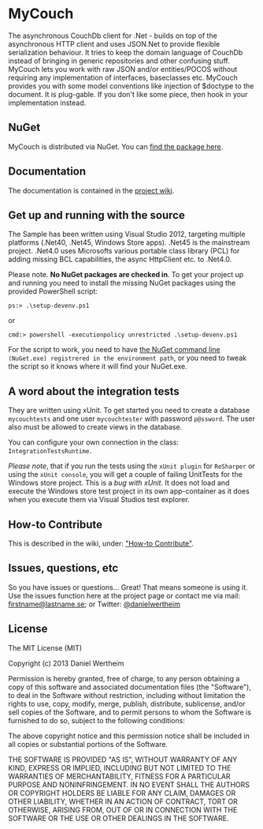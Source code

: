 # MyCouch #
The asynchronous CouchDb client for .Net - builds on top of the asynchronous HTTP client and uses JSON.Net to provide flexible serialization behaviour. It tries to keep the domain language of CouchDb instead of bringing in generic repositories and other confusing stuff. MyCouch lets you work with raw JSON and/or entities/POCOS without requiring any implementation of interfaces, baseclasses etc. MyCouch provides you with some model conventions like injection of $doctype to the document. It is plug-gable. If you don't like some piece, then hook in your implementation instead.

## NuGet ##
MyCouch is distributed via NuGet. You can [find the package here](https://nuget.org/packages/MyCouch/).

## Documentation ##
The documentation is contained in the [project wiki](https://github.com/danielwertheim/mycouch/wiki).

## Get up and running with the source ##
The Sample has been written using Visual Studio 2012, targeting multiple platforms (.Net40, .Net45, Windows Store apps). .Net45 is the mainstream project. .Net4.0 uses Microsofts various portable class library (PCL) for adding missing BCL capabilities, the async HttpClient etc. to .Net4.0.

Please note. **No NuGet packages are checked in**. To get your project up and running you need to install the missing NuGet packages using the provided PowerShell script:

    ps:> .\setup-devenv.ps1

or

    cmd:> powershell -executionpolicy unrestricted .\setup-devenv.ps1

For the script to work, you need to have [the NuGet command line](http://nuget.codeplex.com/releases) `(NuGet.exe) registrered in the environment path`, or you need to tweak the script so it knows where it will find your NuGet.exe.

## A word about the integration tests ##
They are written using xUnit. To get started you need to create a database `mycouchtests` and one user `mycouchtester` with password `p@ssword`. The user also must be allowed to create views in the database.

You can configure your own connection in the class: `IntegrationTestsRuntime`.

*Please note*, that if you run the tests using the `xUnit plugin` for `ReSharper` or using the `xUnit console`, you will get a couple of failing UnitTests for the Windows store project. This is a *bug with xUnit*. It does not load and execute the Windows store test project in its own app-container as it does when you execute them via Visual Studios test explorer.

## How-to Contribute ##
This is described in the wiki, under: ["How-to Contribute"](https://github.com/danielwertheim/mycouch/wiki/how-to-contribute).

## Issues, questions, etc ##
So you have issues or questions... Great! That means someone is using it. Use the issues function here at the project page or contact me via mail: firstname@lastname.se; or Twitter: [@danielwertheim](https://twitter.com/danielwertheim)

## License ##
The MIT License (MIT)

Copyright (c) 2013 Daniel Wertheim

Permission is hereby granted, free of charge, to any person obtaining a copy of this software and associated documentation files (the "Software"), to deal in the Software without restriction, including without limitation the rights to use, copy, modify, merge, publish, distribute, sublicense, and/or sell copies of the Software, and to permit persons to whom the Software is furnished to do so, subject to the following conditions:

The above copyright notice and this permission notice shall be included in all copies or substantial portions of the Software.

THE SOFTWARE IS PROVIDED "AS IS", WITHOUT WARRANTY OF ANY KIND, EXPRESS OR IMPLIED, INCLUDING BUT NOT LIMITED TO THE WARRANTIES OF MERCHANTABILITY, FITNESS FOR A PARTICULAR PURPOSE AND NONINFRINGEMENT. IN NO EVENT SHALL THE AUTHORS OR COPYRIGHT HOLDERS BE LIABLE FOR ANY CLAIM, DAMAGES OR OTHER LIABILITY, WHETHER IN AN ACTION OF CONTRACT, TORT OR OTHERWISE, ARISING FROM, OUT OF OR IN CONNECTION WITH THE SOFTWARE OR THE USE OR OTHER DEALINGS IN THE SOFTWARE.